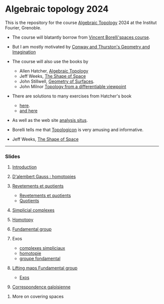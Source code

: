 # Algebraic topology 2024

This is the repository for the course [Algebraic Topology](https://analysis-situs.math.cnrs.fr/Qu-est-ce-que-la-topologie-algebrique.html) 2024 at the
Institut Fourier, Grenoble. 

- The course will blatantly  borrow from [Vincent Borelli'spaces course](https://math.univ-lyon1.fr/homes-www/borrelli/Espace_etudiant/).
- But I am mostly motivated by [Conway and Thurston's Geometry and
Imagination](https://arxiv.org/pdf/1804.03055) 
- The course will also use the books by 
    - Allen Hatcher, [Algebraic Topology](https://pi.math.cornell.edu/~hatcher/AT/AT.pdf)
    - Jeff Weeks, [The Shape of Space](https://www.cs.ubc.ca/~tmm/gc/supplements/ExploringTheShapeOfSpace.pdf)
    - John Stillwell, [Geometry of Surfaces](https://archive.org/details/geometryofsurfac0000stil/page/n235/mode/2up).
    - John Milnor [Topology from a differentiable viewpoint](https://math.uchicago.edu/~may/REU2017/MilnorDiff.pdf)

- There are solutions to many exercises from Hatcher's book
    - [here](https://riemannianhunger.wordpress.com/solutions-to-algebraic-topology-by-allen-hatcher/).
    - [and here](https://guanyulee.github.io/Hatcher.pdf)
- As well as the web site [analysis situs](https://analysis-situs.math.cnrs.fr/).
- Borelli tells me that
[Topologicon](https://permamath.e-monsite.com/medias/files/petit-jean-pierre-le-topologicon.pdf) is very amusing and informative.
- Jeff Weeks, [The Shape of Space](https://www.geometrygames.org/ShapeOfSpace/index.html)

---

### Slides


1. [Introduction](https://htmlpreview.github.io/?https://github.com/macbuse/ALG_TOP/blob/master/intro.html)
1.   [D'alembert Gauss : homotopies](https://htmlpreview.github.io/?https://github.com/macbuse/ALG_TOP/blob/master/gauss_dalembert.html)
1. [Revetements et quotients](https://htmlpreview.github.io/?https://github.com/macbuse/ALG_TOP/blob/master/revetments.html)
    - [Revetements et quotients](https://htmlpreview.github.io/?https://github.com/macbuse/ALG_TOP/blob/master/revetments.html)
    - [Quotients](https://htmlpreview.github.io/?https://github.com/macbuse/ALG_TOP/blob/master/quotients.html)


1. [Simplicial complexes](https://htmlpreview.github.io/?https://github.com/macbuse/ALG_TOP/blob/master/simp.html)
1. [Homotopy](https://htmlpreview.github.io/?https://github.com/macbuse/ALG_TOP/blob/master/homotop.html)
1. [Fundamental group](https://htmlpreview.github.io/?https://github.com/macbuse/ALG_TOP/blob/master/gpe_fonda.html)
1. Exos
    - [complexes simpliciaux](./exos_simplicial.pdf)
    - [homotopie](./exos_homotopy.pdf)
    - [groupe fondamental](./exos_gpe_fonda.pdf)
1. [Lifting maps Fundamental group](https://htmlpreview.github.io/?https://github.com/macbuse/ALG_TOP/blob/master/lifting.html)
    - [Exos](./exos_chemins.pdf)
1. [Correspondence galoisienne](https://htmlpreview.github.io/?https://github.com/macbuse/ALG_TOP/blob/master/galois.html)
<!-- 1. The circle and Brouwer's fixed point theorem -->
<!-- 1. Van Kampen -->
<!-- 1. Zoology of fundamental groups -->
<!-- 1. Covering spaces -->
1. More on covering spaces

